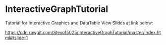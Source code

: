 # InteractiveGraphTutorial
Tutorial for Interactive Graphics and DataTable
View Slides at link below:

https://cdn.rawgit.com/Stevo15025/InteractiveGraphTutorial/master/index.html#/slide-1
